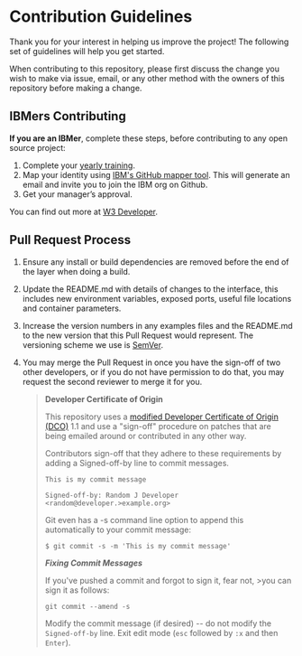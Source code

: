 # Contribution Guidelines

Thank you for your interest in helping us improve the project! The following set of guidelines will help you get started.

When contributing to this repository, please first discuss the change you wish to make via issue, email, or any other method with the owners of this repository before making a change.

## IBMers Contributing

**If you are an IBMer**, complete these steps, before contributing to any open source project:
1. Complete your [yearly training](https://ibm.biz/BdzGnB).
2. Map your identity using [IBM's GitHub mapper tool](https://gh-user-map.dal1a.cirrus.ibm.com/). This will generate an email and invite you to join the IBM org on Github.
3. Get your manager’s approval.

You can find out more at [W3 Developer](https://w3.ibm.com/developer/docs/open-source/contributing/).

## Pull Request Process

1. Ensure any install or build dependencies are removed before the end of the layer when doing a build.
2. Update the README.md with details of changes to the interface, this includes new environment variables, exposed ports, useful file locations and container parameters.
3. Increase the version numbers in any examples files and the README.md to the new version that this Pull Request would represent. The versioning scheme we use is [SemVer](http://semver.org/).
4. You may merge the Pull Request in once you have the sign-off of two other developers, or if you do not have permission to do that, you may request the second reviewer to merge it for you.

	>**Developer Certificate of Origin**
	>
	>This repository uses a [modified Developer Certificate of Origin (DCO)](https://github.com/IBM/ibm-spectrum-lsf-rtm-server/blob/main/IBMDCO.md) 1.1 and use a "sign-off" procedure on patches that are being emailed around or contributed in any other way.
	>
	>Contributors sign-off that they adhere to these requirements by adding a Signed-off-by line to commit messages.
	>
	>```log
	>This is my commit message
	>
	>Signed-off-by: Random J Developer <random@developer.>example.org>
	>```
	>
	>Git even has a -s command line option to append this automatically to your commit message:
	>
	>```shell
	>$ git commit -s -m 'This is my commit message'
	>```
	>
	>***Fixing Commit Messages***
	>
	>If you've pushed a commit and forgot to sign it, fear not, >you can sign it as follows:
	>
	>```shell
	>git commit --amend -s
	>```
	>
	>Modify the commit message (if desired) -- do not modify the `Signed-off-by` line. Exit edit mode (`esc` followed by `:x` and then `Enter`).
